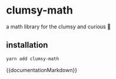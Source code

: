 # clumsy-math

a math library for the clumsy and curious 🙂

## installation

```bash
yarn add clumsy-math
```

{{documentationMarkdown}}
